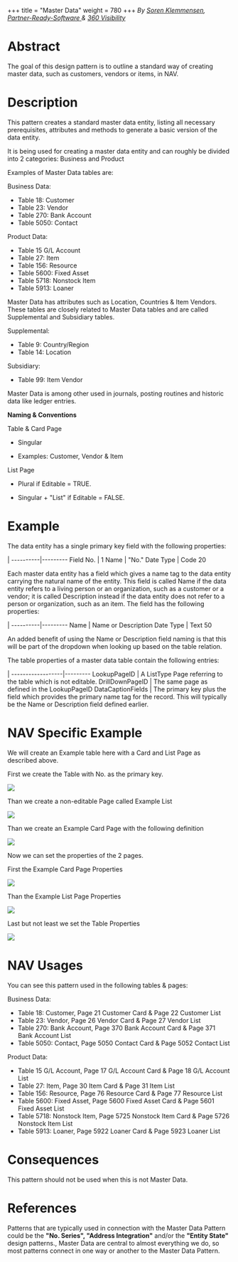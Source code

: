+++
title = "Master Data"
weight = 780
+++
_By [Soren Klemmensen][anchor0], [_Partner-Ready-Software_ ][anchor1] & [360 Visibility][anchor2]_

# Abstract

The goal of this design pattern is to outline a standard way of creating master data, such as customers, vendors or items, in NAV.

# Description

This pattern creates a standard master data entity, listing all necessary prerequisites, attributes and methods to generate a basic version of the data entity.

It is being used for creating a master data entity and can roughly be divided into 2 categories: Business and Product

Examples of Master Data tables are:

Business Data:

* Table 18: Customer
* Table 23: Vendor
* Table 270: Bank Account
* Table 5050: Contact

Product Data:

* Table 15 G/L Account
* Table 27: Item
* Table 156: Resource
* Table 5600: Fixed Asset
* Table 5718: Nonstock Item
* Table 5913: Loaner

Master Data has attributes such as Location, Countries & Item Vendors. These tables are closely related to Master Data tables and are called Supplemental and Subsidiary tables.

Supplemental:

* Table 9: Country/Region
* Table 14: Location

Subsidiary:

* Table 99: Item Vendor

Master Data is among other used in journals, posting routines and historic data like ledger entries.

**Naming & Conventions**

Table & Card Page

* Singular

* Examples: Customer, Vendor & Item

List Page

* Plural if Editable = TRUE. 

* Singular + "List" if Editable = FALSE.

# Example

The data entity has a single primary key field with the following properties:

|
----------|---------
Field No. | 1
Name      | "No."
Date Type | Code 20

Each master data entity has a field which gives a name tag to the data entity carrying the natural name of the entity. This field is called Name if the data entity refers to a living person or an organization, such as a customer or a vendor; it is called Description instead if the data entity does not refer to a person or organization, such as an item. The field has the following properties:

|
----------|---------
Name      | Name or Description
Date Type | Text 50

An added benefit of using the Name or Description field naming is that this will be part of the dropdown when looking up based on the table relation.

The table properties of a master data table contain the following entries:

|
------------------|---------
LookupPageID      | A ListType Page referring to the table which is not editable.
DrillDownPageID   | The same page as defined in the LookupPageID
DataCaptionFields | The primary key plus the field which provides the primary name tag for the record. This will typically be the Name or Description field defined earlier.


# NAV Specific Example

We will create an Example table here with a Card and List Page as described above.

First we create the Table with No. as the primary key.

[![ ][image0]][anchor3]

Than we create a non-editable Page called Example List

[![ ][image1]][anchor4]

Than we create an Example Card Page with the following definition

[![ ][image2]][anchor5]

Now we can set the properties of the 2 pages.

First the Example Card Page Properties

[![ ][image3]][anchor6]

Than the Example List Page Properties

[![ ][image4]][anchor7]

Last but not least we set the Table Properties

[![ ][image5]][anchor8]

# NAV Usages 

You can see this pattern used in the following tables & pages:

Business Data:

* Table 18: Customer, Page 21 Customer Card & Page 22 Customer List
* Table 23: Vendor, Page 26 Vendor Card & Page 27 Vendor List
* Table 270: Bank Account, Page 370 Bank Account Card & Page 371 Bank Account List
* Table 5050: Contact, Page 5050 Contact Card & Page 5052 Contact List

Product Data:

* Table 15 G/L Account, Page 17 G/L Account Card & Page 18 G/L Account List
* Table 27: Item, Page 30 Item Card & Page 31 Item List
* Table 156: Resource, Page 76 Resource Card & Page 77 Resource List
* Table 5600: Fixed Asset, Page 5600 Fixed Asset Card & Page 5601 Fixed Asset List
* Table 5718: Nonstock Item, Page 5725 Nonstock Item Card & Page 5726 Nonstock Item List
* Table 5913: Loaner, Page 5922 Loaner Card & Page 5923 Loaner List

# Consequences

This pattern should not be used when this is not Master Data.

# References

Patterns that are typically used in connection with the Master Data Pattern could be the **"No. Series", "Address Integration"** and/or the **"Entity State"** design patterns., Master Data are central to almost everything we do, so most patterns connect in one way or another to the Master Data Pattern.



[anchor0]: http://mvp.microsoft.com/en-us/mvp/Soren%20Klemmensen-5001002 "Soren Klemmensen"
[anchor1]: http://partner-ready-software.com/ "Partner-Ready-Software"
[anchor2]: http://www.360visibility.com/ "360 Visibility"
[anchor3]: Table.PNG
[anchor4]: PageListDefinition.PNG
[anchor5]: PageCardDefinition.PNG
[anchor6]: PageCardPropertiesV2.PNG
[anchor7]: PageListPropertiesV2.PNG
[anchor8]: TablePropertiesV2.PNG


[image0]: Table.PNG
[image1]: PageListDefinition.PNG
[image2]: PageCardDefinition.PNG
[image3]: PageCardPropertiesV2.PNG
[image4]: PageListPropertiesV2.PNG
[image5]: TablePropertiesV2.PNG
